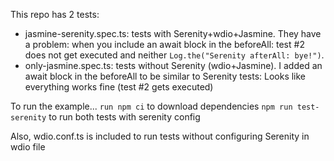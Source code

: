 This repo has 2 tests:
- jasmine-serenity.spec.ts: tests with Serenity+wdio+Jasmine.
    They have a problem: when you include an await block in the beforeAll: test #2 does not get executed and neither ``Log.the("Serenity afterAll: bye!")``.
- only-jasmine.spec.ts: tests without Serenity (wdio+Jasmine). I added an await block in the beforeAll to be similar to Serenity tests: Looks like everything works fine (test #2 gets executed)

To run the example...
``run npm ci`` to download dependencies
``npm run test-serenity`` to run both tests with serenity config

Also, wdio.conf.ts is included to run tests without configuring Serenity in wdio file


